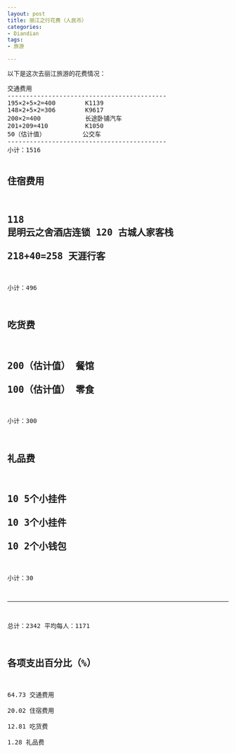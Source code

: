 ```yaml
---
layout: post
title: 丽江之行花费（人民币）
categories:
- Diandian
tags:
- 旅游

---
```

<p>以下是这次去丽江旅游的花费情况：</p>
<!--more-->
<pre config="brush:plain;toolbar:false;">交通费用
-------------------------------------------
195&times;2+5&times;2=400        K1139              
148&times;2+5&times;2=306        K9617              
200&times;2=400            长途卧铺汽车         
201+209=410          K1050              
50（估计值）          公交车            
-------------------------------------------
小计：1516
                                         
住宿费用
-------------------------------------------
118                  昆明云之舍酒店连锁
120                  古城人家客栈               
218+40=258           天涯行客                   
-------------------------------------------
小计：496
                                         
吃货费
-------------------------------------------
200（估计值）         餐馆                     
100（估计值）         零食
-------------------------------------------
小计：300
                                         
礼品费
-------------------------------------------
10                   5个小挂件                      
10                   3个小挂件                      
10                   2个小钱包                       
-------------------------------------------
小计：30
                                         
-------------------------------------------
总计：2342   平均每人：1171
                      
                                         
各项支出百分比（%）
-------------------------------------------
64.73                交通费用                   
20.02                住宿费用                  
12.81                吃货费                                      
1.28                 礼品费</pre>
